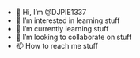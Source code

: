 - 👋 Hi, I’m @DJPIE1337
- 👀 I’m interested in learning stuff
- 🌱 I’m currently learning stuff
- 💞️ I’m looking to collaborate on stuff
- 📫 How to reach me stuff

<!---
DJPIE1337/DJPIE1337 is a ✨ special ✨ repository because its `README.md` (this file) appears on your GitHub profile.
You can click the Preview link to take a look at your changes.
--->

